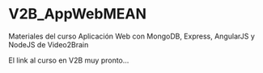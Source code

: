 # V2B_AppWebMEAN
Materiales del curso Aplicación Web con MongoDB, Express, AngularJS y NodeJS de Video2Brain 

El link al curso en V2B muy pronto...
